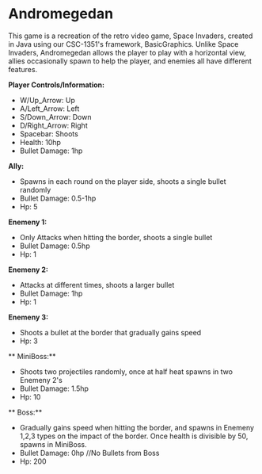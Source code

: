 # Andromegedan
This game is a recreation of the retro video game, Space Invaders, created in Java using our CSC-1351's framework, BasicGraphics. Unlike Space Invaders, Andromegedan allows the player to 
play with a horizontal view, allies occasionally spawn to help the player, and enemies all have different features. 

**Player Controls/Information:**
- W/Up_Arrow: Up
- A/Left_Arrow: Left
- S/Down_Arrow: Down
- D/Right_Arrow: Right
- Spacebar: Shoots
- Health: 10hp
- Bullet Damage: 1hp

**Ally:**
- Spawns in each round on the player side, shoots a single bullet randomly
- Bullet Damage: 0.5-1hp
- Hp: 5 

**Enemeny 1:**
- Only Attacks when hitting the border, shoots a single bullet 
- Bullet Damage: 0.5hp
- Hp: 1
  
**Enemeny 2:**
- Attacks at different times, shoots a larger bullet
- Bullet Damage: 1hp
- Hp: 1
  
**Enemeny 3:**
- Shoots a bullet at the border that  gradually gains speed
- Hp: 3

** MiniBoss:**
- Shoots two projectiles randomly, once at half heat spawns in two Enemeny 2's
- Bullet Damage: 1.5hp
- Hp: 10

** Boss:**
- Gradually gains speed when hitting the border, and spawns in Enemeny 1,2,3 types on the impact of the border. Once health is divisible by 50, spawns in MiniBoss.
- Bullet Damage: 0hp //No Bullets from Boss
- Hp: 200




